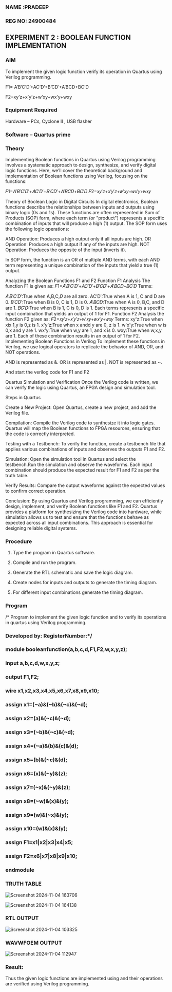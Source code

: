 ### NAME :PRADEEP
### REG NO: 24900484
## EXPERIMENT 2 : BOOLEAN FUNCTION IMPLEMENTATION

### AIM

To implement the given logic function verify its operation in Quartus using Verilog programming.

F1= A’B’C’D’+AC’D’+B’CD’+A’BCD+BC’D 

F2=xy’z+x’y’z+w’xy+wx’y+wxy

### Equipment Required

Hardware – PCs, Cyclone II , USB flasher

### Software – Quartus prime

 ### Theory
 Implementing Boolean functions in Quartus using Verilog programming involves a systematic approach to design, synthesize, and verify digital logic functions. Here, we’ll cover the theoretical background and implementation of Boolean functions using Verilog, focusing on the functions:

𝐹1=𝐴′𝐵′𝐶′𝐷′+𝐴𝐶′𝐷′+𝐵′𝐶𝐷′+𝐴′𝐵𝐶𝐷+𝐵𝐶′𝐷 𝐹2=𝑥𝑦′𝑧+𝑥′𝑦′𝑧+𝑤′𝑥𝑦+𝑤𝑥′𝑦+𝑤𝑥𝑦

Theory of Boolean Logic in Digital Circuits In digital electronics, Boolean functions describe the relationships between inputs and outputs using binary logic (0s and 1s). These functions are often represented in Sum of Products (SOP) form, where each term (or "product") represents a specific combination of inputs that will produce a high (1) output. The SOP form uses the following logic operations:

AND Operation: Produces a high output only if all inputs are high. OR Operation: Produces a high output if any of the inputs are high. NOT Operation: Produces the opposite of the input (inverts it).

In SOP form, the function is an OR of multiple AND terms, with each AND term representing a unique combination of the inputs that yield a true (1) output.

Analyzing the Boolean Functions F1 and F2 Function F1 Analysis The function F1 is given as: 𝐹1=𝐴′𝐵′𝐶′𝐷′+𝐴𝐶′𝐷′+𝐵′𝐶𝐷′+𝐴′𝐵𝐶𝐷+𝐵𝐶′𝐷 Terms:

𝐴′𝐵′𝐶′𝐷′:True when A,B,C,𝐷 are all zero.
AC′D′:True when A is 1, C and D are 0.
𝐵′𝐶𝐷′:True when B is 0, C is 1, D is 0.
𝐴′𝐵𝐶𝐷:True when A is 0, B,C, and D are 1.
𝐵𝐶′𝐷:True when B is 1, C is 0, D is 1. Each terms represents a specific input combination that yields an output of 1 for F1. Function F2 Analysis the function F2 given as: 𝐹2=𝑥𝑦′𝑧+𝑥′𝑦′𝑧+𝑤′𝑥𝑦+𝑤𝑥′𝑦+𝑤𝑥𝑦 Terms:
xy'z:True when xix 1,y is 0,z is 1.
x'y'z:True when x andd y are 0, z is 1.
w'x'y:True when w is 0,x and y are 1.
wx'y:True when w,y are 1, and x is 0.
wxy:True when w,x,y are 1. Each of these combination results in an output of 1 for F2.
Implementing Boolean Functions in Verilog To implement these functions in Verilog, we use logical operators to replicate the behavior of AND, OR, and NOT operations.

AND is represented as &. OR is represented as |. NOT is represented as ~.

And start the verilog code for F1 and F2

Quartus Simulation and Verification Once the Verilog code is written, we can verify the logic using Quartus, an FPGA design and simulation tool.

Steps in Quartus

Create a New Project: Open Quartus, create a new project, and add the Verilog file.

Compilation: Compile the Verilog code to synthesize it into logic gates. Quartus will map the Boolean functions to FPGA resources, ensuring that the code is correctly interpreted.

Testing with a Testbench: To verify the function, create a testbench file that applies various combinations of inputs and observes the outputs F1 and F2.

Simulation: Open the simulation tool in Quartus and select the testbench.Run the simulation and observe the waveforms. Each input combination should produce the expected result for F1 and F2 as per the truth table.

Verify Results: Compare the output waveforms against the expected values to confirm correct operation.

Conclusion: By using Quartus and Verilog programming, we can efficiently design, implement, and verify Boolean functions like F1 and F2. Quartus provides a platform for synthesizing the Verilog code into hardware, while simulation allows us to test and ensure that the functions behave as expected across all input combinations. This approach is essential for designing reliable digital systems.

### Procedure

1.	Type the program in Quartus software.

2.	Compile and run the program.

3.	Generate the RTL schematic and save the logic diagram.

4.	Create nodes for inputs and outputs to generate the timing diagram.

5.	For different input combinations generate the timing diagram.


### Program

/* Program to implement the given logic function and to verify its operations in quartus using Verilog programming. 

### Developed by: RegisterNumber:*/
### module booleanfunction(a,b,c,d,F1,F2,w,x,y,z);
### input a,b,c,d,w,x,y,z;
### output F1,F2;
### wire x1,x2,x3,x4,x5,x6,x7,x8,x9,x10;
### assign x1=(~a)&(~b)&(~c)&(~d);
### assign x2=(a)&(~c)&(~d);
### assign x3=(~b)&(~c)&(~d);
### assign x4=(~a)&(b)&(c)&(d);
### assign x5=(b)&(~c)&(d);
### assign x6=(x)&(~y)&(z);
### assign x7=(~x)&(~y)&(z);
### assign x8=(~w)&(x)&(y);
### assign x9=(w)&(~x)&(y);
### assign x10=(w)&(x)&(y);
### assign F1=x1|x2|x3|x4|x5;
### assign F2=x6|x7|x8|x9|x10;
### endmodule

### TRUTH TABLE
![Screenshot 2024-11-04 163706](https://github.com/user-attachments/assets/141beec2-4c38-4b9a-a438-012179c81f3c)

![Screenshot 2024-11-04 164138](https://github.com/user-attachments/assets/f29d7c61-26ce-4d6a-961f-b03c3a14b0b7)


### RTL OUTPUT
![Screenshot 2024-11-04 103325](https://github.com/user-attachments/assets/77e6ba2b-0228-4c93-a09a-caf8260946d4)



### WAVWFOEM OUTPUT

![Screenshot 2024-11-04 112947](https://github.com/user-attachments/assets/2c250a2d-cc0e-45c8-84e7-c66d5d969790)


### Result:

Thus the given logic functions are implemented using and their operations are verified using Verilog programming.
